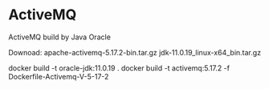 # ActiveMQ
ActiveMQ build by Java Oracle

Downoad:
  apache-activemq-5.17.2-bin.tar.gz
  jdk-11.0.19_linux-x64_bin.tar.gz

docker build -t oracle-jdk:11.0.19 .
docker build -t activemq:5.17.2 -f Dockerfile-Activemq-V-5-17-2
